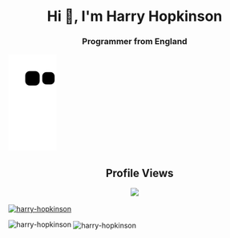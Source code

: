 <h1 align="center">Hi 👋, I'm Harry Hopkinson</h1>
<h3 align="center">Programmer from England</h3>

![github contribution grid snake animation](https://raw.githubusercontent.com/Harry-Hopkinson/harry-hopkinson/output/github-contribution-grid-snake.svg)

<div align="center">	
 <h2>&nbsp;&nbsp;&nbsp;&nbsp;Profile Views</h2>
    <img src="https://profile-counter.glitch.me/Harry-Hopkinson/count.svg" />
</div>

<p align="left"> <a href="https://github.com/ryo-ma/github-profile-trophy"><img src="https://github-profile-trophy.vercel.app/?username=harry-hopkinson" alt="harry-hopkinson" /></a> </p>

<p><img align="left" src="https://github-readme-stats.vercel.app/api/top-langs?username=harry-hopkinson&show_icons=true&locale=en&layout=compact" alt="harry-hopkinson" /></p>

<p>&nbsp;<img align="center" src="https://github-readme-stats.vercel.app/api?username=harry-hopkinson&show_icons=true&locale=en" alt="harry-hopkinson" /></p>
